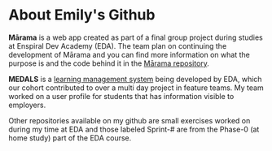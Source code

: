 # About Emily's Github

**Mārama** is a web app created as part of a final group project during studies at Enspiral Dev Academy (EDA). The team plan on continuing the development of Mārama and you can find more information on what the purpose is and the code behind it in the [Mārama repository](https://github.com/Marama-App/marama).

**MEDALS** is a [learning management system](https://github.com/enspiral-dev-academy/medals) being developed by EDA, which our cohort contributed to over a multi day project in feature teams. My team worked on a user profile for students that has information visible to employers.

Other repositories available on my github are small exercises worked on during my time at EDA and those labeled Sprint-# are from the Phase-0 (at home study) part of the EDA course.
